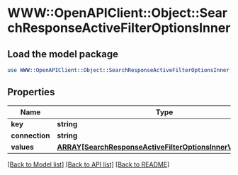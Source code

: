 # WWW::OpenAPIClient::Object::SearchResponseActiveFilterOptionsInner

## Load the model package
```perl
use WWW::OpenAPIClient::Object::SearchResponseActiveFilterOptionsInner;
```

## Properties
Name | Type | Description | Notes
------------ | ------------- | ------------- | -------------
**key** | **string** |  | [optional] 
**connection** | **string** |  | [optional] 
**values** | [**ARRAY[SearchResponseActiveFilterOptionsInnerValuesInner]**](SearchResponseActiveFilterOptionsInnerValuesInner.md) |  | [optional] 

[[Back to Model list]](../README.md#documentation-for-models) [[Back to API list]](../README.md#documentation-for-api-endpoints) [[Back to README]](../README.md)


